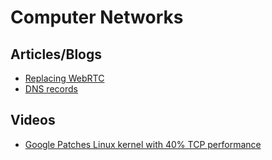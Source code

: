# Computer Networks
## Articles/Blogs
- [Replacing WebRTC](https://quic.video/blog/replacing-webrtc)
- [DNS records](https://www.cloudflare.com/learning/dns/dns-records/)
## Videos
- [Google Patches Linux kernel with 40% TCP performance](https://www.youtube.com/watch?v=qo1FFNUVB-Q)